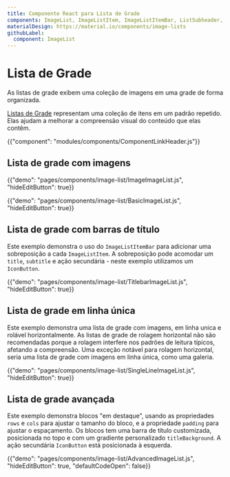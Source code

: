 ```yaml
---
title: Componente React para Lista de Grade
components: ImageList, ImageListItem, ImageListItemBar, ListSubheader, IconButton
materialDesign: https://material.io/components/image-lists
githubLabel:
  component: ImageList
---
```


# Lista de Grade

<p class="description">As listas de grade exibem uma coleção de imagens em uma grade de forma organizada.</p>

[Listas de Grade](https://material.io/design/components/image-lists.html) representam uma coleção de itens em um padrão repetido. Elas ajudam a melhorar a compreensão visual do conteúdo que elas contêm.

{{"component": "modules/components/ComponentLinkHeader.js"}}

## Lista de grade com imagens

{{"demo": "pages/components/image-list/ImageImageList.js", "hideEditButton": true}}

{{"demo": "pages/components/image-list/BasicImageList.js", "hideEditButton": true}}

## Lista de grade com barras de título

Este exemplo demonstra o uso do `ImageListItemBar` para adicionar uma sobreposição a cada `ImageListItem`. A sobreposição pode acomodar um `title`, `subtitle` e ação secundária - neste exemplo utilizamos um `IconButton`.

{{"demo": "pages/components/image-list/TitlebarImageList.js", "hideEditButton": true}}

## Lista de grade em linha única

Este exemplo demonstra uma lista de grade com imagens, em linha unica e rolável horizontalmente. As listas de grade de rolagem horizontal não são recomendadas porque a rolagem interfere nos padrões de leitura típicos, afetando a compreensão. Uma exceção notável para rolagem horizontal, seria uma lista de grade com imagens em linha única, como uma galeria.

{{"demo": "pages/components/image-list/SingleLineImageList.js", "hideEditButton": true}}

## Lista de grade avançada

Este exemplo demonstra blocos "em destaque", usando as propriedades `rows` e `cols` para ajustar o tamanho do bloco, e a propriedade `padding` para ajustar o espaçamento. Os blocos tem uma barra de título customizada, posicionada no topo e com um gradiente personalizado `titleBackground`. A ação secundária `IconButton` está posicionada à esquerda.

{{"demo": "pages/components/image-list/AdvancedImageList.js", "hideEditButton": true, "defaultCodeOpen": false}}
